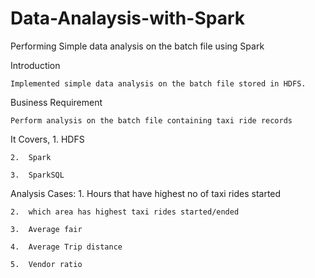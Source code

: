 # Data-Analaysis-with-Spark
Performing Simple data analysis on the batch file using Spark

Introduction

	Implemented simple data analysis on the batch file stored in HDFS.

Business Requirement

	Perform analysis on the batch file containing taxi ride records 

It Covers,
	1.	HDFS
	
	2.	Spark
	
	3.	SparkSQL

Analysis Cases:
	1.	Hours that have highest no of taxi rides started
	
	2.	which area has highest taxi rides started/ended
	
	3.	Average fair
	
	4.	Average Trip distance
	
	5.	Vendor ratio
